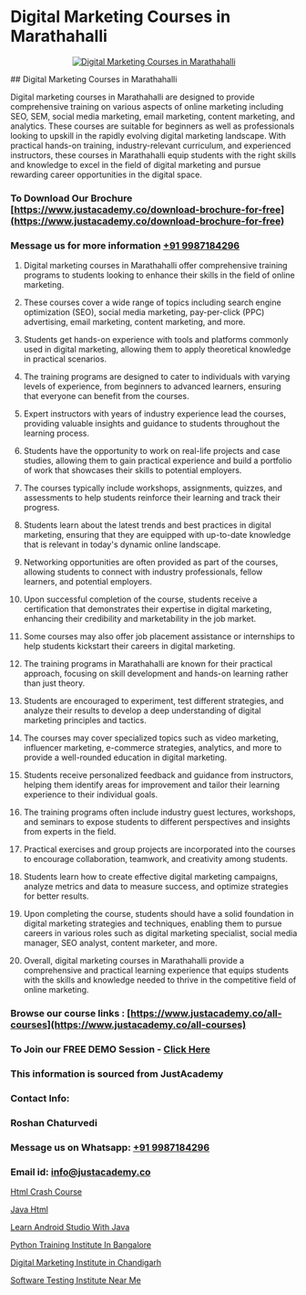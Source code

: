 # Digital Marketing Courses in Marathahalli

<p align="center">
  <a href="https://justacademy.co/course-detail/digital-marketing">
    <img src="https://justacademy.co/storage2/course_image/1676636720_course_image.webp" alt="Digital Marketing Courses in Marathahalli">
  </a>
</p>
## Digital Marketing Courses in Marathahalli

Digital marketing courses in Marathahalli are designed to provide comprehensive training on various aspects of online marketing including SEO, SEM, social media marketing, email marketing, content marketing, and analytics. These courses are suitable for beginners as well as professionals looking to upskill in the rapidly evolving digital marketing landscape. With practical hands-on training, industry-relevant curriculum, and experienced instructors, these courses in Marathahalli equip students with the right skills and knowledge to excel in the field of digital marketing and pursue rewarding career opportunities in the digital space.
### To Download Our Brochure [https://www.justacademy.co/download-brochure-for-free](https://www.justacademy.co/download-brochure-for-free)
### Message us for more information [+91 9987184296](https://api.whatsapp.com/send?phone=919987184296)
1) Digital marketing courses in Marathahalli offer comprehensive training programs to students looking to enhance their skills in the field of online marketing.

2) These courses cover a wide range of topics including search engine optimization (SEO), social media marketing, pay-per-click (PPC) advertising, email marketing, content marketing, and more.

3) Students get hands-on experience with tools and platforms commonly used in digital marketing, allowing them to apply theoretical knowledge in practical scenarios.

4) The training programs are designed to cater to individuals with varying levels of experience, from beginners to advanced learners, ensuring that everyone can benefit from the courses.

5) Expert instructors with years of industry experience lead the courses, providing valuable insights and guidance to students throughout the learning process.

6) Students have the opportunity to work on real-life projects and case studies, allowing them to gain practical experience and build a portfolio of work that showcases their skills to potential employers.

7) The courses typically include workshops, assignments, quizzes, and assessments to help students reinforce their learning and track their progress.

8) Students learn about the latest trends and best practices in digital marketing, ensuring that they are equipped with up-to-date knowledge that is relevant in today's dynamic online landscape.

9) Networking opportunities are often provided as part of the courses, allowing students to connect with industry professionals, fellow learners, and potential employers.

10) Upon successful completion of the course, students receive a certification that demonstrates their expertise in digital marketing, enhancing their credibility and marketability in the job market.

11) Some courses may also offer job placement assistance or internships to help students kickstart their careers in digital marketing.

12) The training programs in Marathahalli are known for their practical approach, focusing on skill development and hands-on learning rather than just theory.

13) Students are encouraged to experiment, test different strategies, and analyze their results to develop a deep understanding of digital marketing principles and tactics.

14) The courses may cover specialized topics such as video marketing, influencer marketing, e-commerce strategies, analytics, and more to provide a well-rounded education in digital marketing.

15) Students receive personalized feedback and guidance from instructors, helping them identify areas for improvement and tailor their learning experience to their individual goals.

16) The training programs often include industry guest lectures, workshops, and seminars to expose students to different perspectives and insights from experts in the field.

17) Practical exercises and group projects are incorporated into the courses to encourage collaboration, teamwork, and creativity among students.

18) Students learn how to create effective digital marketing campaigns, analyze metrics and data to measure success, and optimize strategies for better results.

19) Upon completing the course, students should have a solid foundation in digital marketing strategies and techniques, enabling them to pursue careers in various roles such as digital marketing specialist, social media manager, SEO analyst, content marketer, and more.

20) Overall, digital marketing courses in Marathahalli provide a comprehensive and practical learning experience that equips students with the skills and knowledge needed to thrive in the competitive field of online marketing.

### Browse our course links : [https://www.justacademy.co/all-courses](https://www.justacademy.co/all-courses) 
### To Join our FREE DEMO Session - [Click Here](https://www.justacademy.co/register-for-course-demo)


### This information is sourced from JustAcademy
### Contact Info:
### Roshan Chaturvedi
### Message us on Whatsapp: [+91 9987184296](https://api.whatsapp.com/send?phone=919987184296)
### Email id: [info@justacademy.co](mailto:info@justacademy.co)
                
[Html Crash Course](https://www.linkedin.com/pulse/html-crash-course-justacademy-boston-97aie?trackingId=g2oPZFWuBpFpKgJ5nyABVA%3D%3D&lipi=urn%3Ali%3Apage%3Ad_flagship3_company_admin%3BTbY8fN%2BZSiWS3%2FqQQu1Jtw%3D%3D)

[Java Html](https://www.linkedin.com/pulse/java-html-justacademy-bjbpc/)

[Learn Android Studio With Java](https://medium.com/@justacademytraining/learn-android-studio-with-java-2bc8a1192346)

[Python Training Institute In Bangalore](https://medium.com/@negishivu99/python-training-institute-in-bangalore-27867b97332c)

[Digital Marketing Institute in Chandigarh](https://justacademyin.github.io/justacademy/digital-marketing-institute-in-chandigarh)

[Software Testing Institute Near Me](https://justacademyin.github.io/justacademy/software-testing-institute-near-me)

